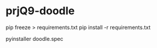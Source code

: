 # prjQ9-doodle
pip freeze > requirements.txt
pip install -r requirements.txt

pyinstaller doodle.spec
